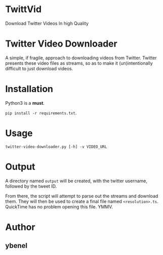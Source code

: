 # TwittVid
Download Twitter Videos In high Quality

Twitter Video Downloader
========================


A simple, if fragile, approach to downloading videos from Twitter. Twitter presents these video files as streams, so as to make it (un)intentionally difficult to just download videos.


Installation
============

Python3 is a **must**.

`pip install -r requirements.txt`.


Usage
=====

`twitter-video-downloader.py [-h] -v VIDEO_URL`


Output
======

A directory named `output` will be created, with the twitter username, followed by the tweet ID.

From there, the script will attempt to parse out the streams and download them. They will then be used to create a final file named `<resolution>.ts`. QuickTime has no problem opening this file. YMMV.

# Author

## ybenel

